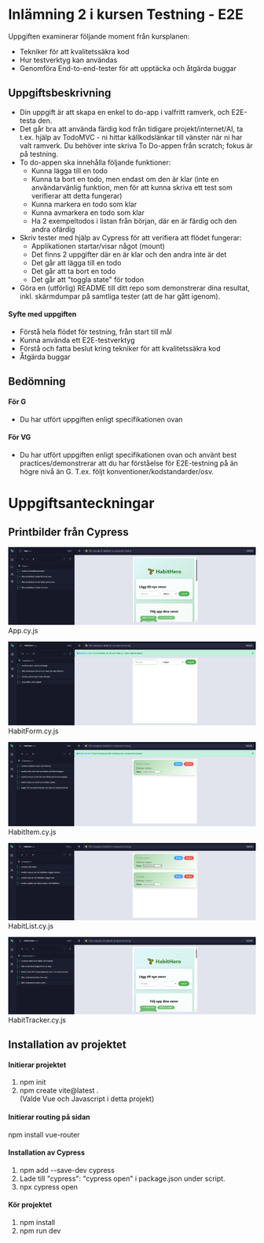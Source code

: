 # Inlämning 2 i kursen Testning - E2E

Uppgiften examinerar följande moment från kursplanen:

* Tekniker för att kvalitetssäkra kod
* Hur testverktyg kan användas
* Genomföra End-to-end-tester för att upptäcka och åtgärda buggar

## Uppgiftsbeskrivning
* Din uppgift är att skapa en enkel to do-app i valfritt ramverk, och E2E-testa den.
* Det går bra att använda färdig kod från tidigare projekt/internet/AI, ta t.ex. hjälp av TodoMVC - ni hittar källkodslänkar till vänster när ni har valt ramverk. Du behöver inte skriva To Do-appen från scratch; fokus är på testning.
* To do-appen ska innehålla följande funktioner:
    * Kunna lägga till en todo
    * Kunna ta bort en todo, men endast om den är klar (inte en användarvänlig funktion, men för att kunna skriva ett test som verifierar att detta fungerar)
    * Kunna markera en todo som klar
    * Kunna avmarkera en todo som klar
    *  Ha 2 exempeltodos i listan från början, där en är färdig och den andra ofärdig
* Skriv tester med hjälp av Cypress för att verifiera att flödet fungerar:
    * Applikationen startar/visar något (mount)
    * Det finns 2 uppgifter där en är klar och den andra inte är det
    * Det går att lägga till en todo
    * Det går att ta bort en todo
    * Det går att "toggla state" för todon
* Göra en (utförlig) README till ditt repo som demonstrerar dina resultat, inkl. skärmdumpar på samtliga tester (att de har gått igenom).

#### Syfte med uppgiften
* Förstå hela flödet för testning, från start till mål
* Kunna använda ett E2E-testverktyg
* Förstå och fatta beslut kring tekniker för att kvalitetssäkra kod
* Åtgärda buggar

## Bedömning
#### För G
* Du har utfört uppgiften enligt specifikationen ovan

#### För VG
* Du har utfört uppgiften enligt specifikationen ovan och använt best practices/demonstrerar att du har förståelse för E2E-testning på än högre nivå än G. T.ex. följt konventioner/kodstandarder/osv.




# Uppgiftsanteckningar
## Printbilder från Cypress
 
![Exempelbild](public/App.png)
App.cy.js

![Exempelbild](public/HabitForm.png)
HabitForm.cy.js

![Exempelbild](public/HabitItem.png)
HabitItem.cy.js

![Exempelbild](public/HabitList.png)
HabitList.cy.js

![Exempelbild](public/HabitTracker.png)
HabitTracker.cy.js


## Installation av projektet  
#### Initierar projektet
1. npm init
2. npm create vite@latest .  
(Valde Vue och Javascript i detta projekt)

#### Initierar routing på sidan
npm install vue-router

#### Installation av Cypress
1. npm add --save-dev cypress
2. Lade till "cypress": "cypress open" i package.json under script.
3. npx cypress open

#### Kör projektet
1. npm install
2. npm run dev